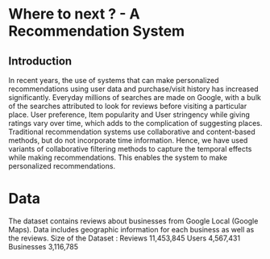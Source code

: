 # Where to next ? - A Recommendation System

## Introduction
In recent years, the use of systems that can make personalized recommendations using user data and
purchase/visit history has increased significantly. Everyday millions of searches are made on Google,
with a bulk of the searches attributed to look for reviews before visiting a particular place.
User preference, Item popularity and User stringency while giving ratings vary over time, which
adds to the complication of suggesting places. 
Traditional recommendation systems use collaborative
and content-based methods, but do not incorporate time information. Hence, we have used variants
of collaborative filtering methods to capture the temporal effects while making recommendations.
This enables the system to make personalized recommendations.

# Data
The dataset contains reviews about businesses from Google Local (Google Maps). Data includes
geographic information for each business as well as the reviews.
Size of the Dataset :
Reviews 11,453,845
Users 4,567,431
Businesses 3,116,785
